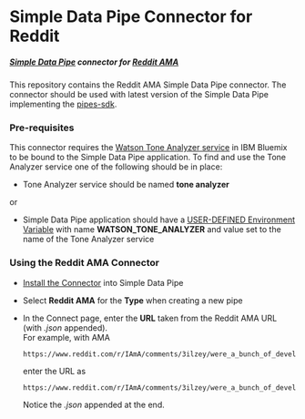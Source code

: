 # Simple Data Pipe Connector for Reddit

##### [Simple Data Pipe](https://developer.ibm.com/clouddataservices/simple-data-pipe/) connector for [Reddit AMA](https://www.reddit.com/r/ama)

This repository contains the Reddit AMA Simple Data Pipe connector. The connector should be used with latest version of the Simple Data Pipe implementing the [pipes-sdk](https://github.com/ibm-cds-labs/pipes-sdk).

### Pre-requisites

This connector requires the [Watson Tone Analyzer service](https://console.ng.bluemix.net/catalog/services/tone-analyzer) in IBM Bluemix to be bound to the Simple Data Pipe application. To find and use the Tone Analyzer service one of the following should be in place:

* Tone Analyzer service should be named __tone analyzer__

or

* Simple Data Pipe application should have a [USER-DEFINED Environment Variable](https://www.ng.bluemix.net/docs/manageapps/depapps.html#ud_env) with name __WATSON_TONE_ANALYZER__ and value set to the name of the Tone Analyzer service

### Using the Reddit AMA Connector 

* [Install the Connector](https://github.com/ibm-cds-labs/pipes/wiki/Installing-a-Simple-Data-Pipe-Connector) into Simple Data Pipe  
* Select __Reddit AMA__ for the __Type__ when creating a new pipe  
* In the Connect page, enter the __URL__ taken from the Reddit AMA URL (with _.json_ appended).  
  For example, with AMA  

  ```  
  https://www.reddit.com/r/IAmA/comments/3ilzey/were_a_bunch_of_developers_from_ibm_ask_us/
  ```  
  
  enter the URL as  
  
  ```  
  https://www.reddit.com/r/IAmA/comments/3ilzey/were_a_bunch_of_developers_from_ibm_ask_us.json
  ```  
  
  Notice the _.json_ appended at the end.

